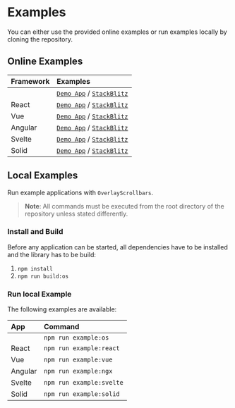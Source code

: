 # Examples

You can either use the provided online examples or run examples locally by cloning the repository.

## Online Examples

| Framework  | Examples |
| :--- | :--- |
|   | [`Demo App`](https://kingsora.github.io/OverlayScrollbars/example/overlayscrollbars) / [`StackBlitz`](https://stackblitz.com/edit/overlayscrollbars) |
| React | [`Demo App`](https://kingsora.github.io/OverlayScrollbars/example/react) / [`StackBlitz`](https://stackblitz.com/edit/overlayscrollbars-react) |
| Vue | [`Demo App`](https://kingsora.github.io/OverlayScrollbars/example/vue) / [`StackBlitz`](https://stackblitz.com/edit/overlayscrollbars-vue) |
| Angular | [`Demo App`](https://kingsora.github.io/OverlayScrollbars/example/angular) / [`StackBlitz`](https://stackblitz.com/edit/overlayscrollbars-ngx) |
| Svelte | [`Demo App`](https://kingsora.github.io/OverlayScrollbars/example/svelte) / [`StackBlitz`](https://stackblitz.com/edit/overlayscrollbars-svelte) |
| Solid | [`Demo App`](https://kingsora.github.io/OverlayScrollbars/example/solid) / [`StackBlitz`](https://stackblitz.com/edit/overlayscrollbars-solid) |

## Local Examples

Run example applications with `OverlayScrollbars`.  

> __Note__: All commands must be executed from the root directory of the repository unless stated differently. 

### Install and Build

Before any application can be started, all dependencies have to be installed and the library has to be build:

1. `npm install`
2. `npm run build:os`

### Run local Example

The following examples are available:

| App  | Command |
| :--- | :--- |
|   | `npm run example:os` |
| React | `npm run example:react` |
| Vue | `npm run example:vue` |
| Angular | `npm run example:ngx` |
| Svelte | `npm run example:svelte` |
| Solid | `npm run example:solid` |

